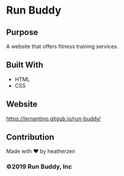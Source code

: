 # Run Buddy

## Purpose
A website that offers fitness training services.

## Built With
* HTML
* CSS

## Website
https://lernantino.gitgub.io/run-buddy/

## Contribution
Made with ❤️ by heatherzen

### ©️2019 Run Buddy, Inc
